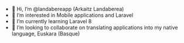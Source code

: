 - 👋 Hi, I’m @landabereapp (Arkaitz Landaberea)
- 👀 I’m interested in Mobile applications and Laravel 
- 🌱 I’m currently learning Laravel 8
- 💞️ I’m looking to collaborate on translating applications into my native language, Euskara (Basque)


<!---
landabereapp/landabereapp is a ✨ special ✨ repository because its `README.md` (this file) appears on your GitHub profile.
You can click the Preview link to take a look at your changes.
--->
